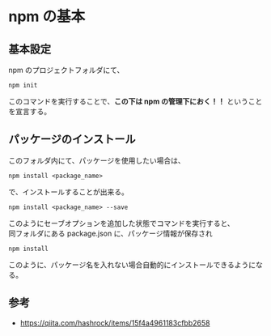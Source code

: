 # npm の基本

## 基本設定

npm のプロジェクトフォルダにて、

```
npm init
```

このコマンドを実行することで、**この下は npm の管理下におく！！** ということを宣言する。

## パッケージのインストール

このフォルダ内にて、パッケージを使用したい場合は、

```
npm install <package_name>
```

で、インストールすることが出来る。

```
npm install <package_name> --save
```

このようにセーブオプションを追加した状態でコマンドを実行すると、  
同フォルダにある package.json に、パッケージ情報が保存され

```
npm install
```

このように、パッケージ名を入れない場合自動的にインストールできるようになる。

## 参考

- https://qiita.com/hashrock/items/15f4a4961183cfbb2658

